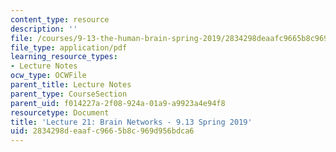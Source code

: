 ```yaml
---
content_type: resource
description: ''
file: /courses/9-13-the-human-brain-spring-2019/2834298deaafc9665b8c969d956bdca6_MIT9_13S19_L21.pdf
file_type: application/pdf
learning_resource_types:
- Lecture Notes
ocw_type: OCWFile
parent_title: Lecture Notes
parent_type: CourseSection
parent_uid: f014227a-2f08-924a-01a9-a9923a4e94f8
resourcetype: Document
title: 'Lecture 21: Brain Networks - 9.13 Spring 2019'
uid: 2834298d-eaaf-c966-5b8c-969d956bdca6
---
```

